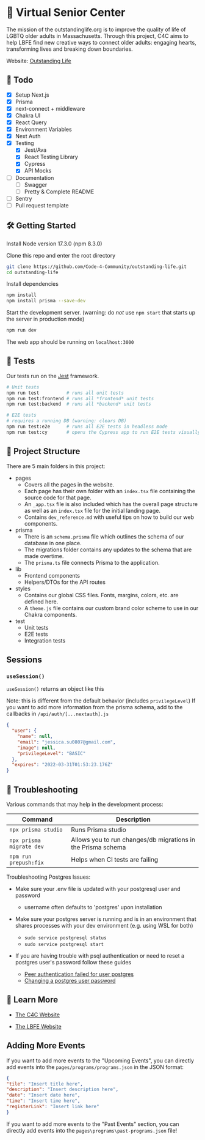 # 🏡 Virtual Senior Center

The mission of the outstandinglife.org is to improve the quality of life of LGBTQ older adults in Massachusetts. Through this project, C4C aims to help LBFE find new creative ways to connect older adults: engaging hearts, transforming lives and breaking down boundaries.

Website: [Outstanding Life](https://outstandinglife.org/)

## 👷 Todo

- [x] Setup Next.js
- [x] Prisma
- [x] next-connect + middleware
- [x] Chakra UI
- [x] React Query
- [x] Environment Variables
- [x] Next Auth
- [x] Testing
  - [x] Jest/Ava
  - [x] React Testing Library
  - [x] Cypress
  - [x] API Mocks
- [ ] Documentation
  - [ ] Swagger
  - [ ] Pretty & Complete README
- [ ] Sentry
- [ ] Pull request template

## 🛠️ Getting Started

Install Node version 17.3.0 (npm 8.3.0)

Clone this repo and enter the root directory

```bash
git clone https://github.com/Code-4-Community/outstanding-life.git
cd outstanding-life
```

Install dependencies

```bash
npm install
npm install prisma --save-dev
```

Start the development server. (warning: do _not_ use `npm start` that starts up the server in production mode)

```bash
npm run dev
```

The web app should be running on `localhost:3000`

## 🧪 Tests

Our tests run on the [Jest](https://jestjs.io/) framework.

```bash
# Unit tests
npm run test          # runs all unit tests
npm run test:frontend # runs all *frontend* unit tests
npm run test:backend  # runs all *backend* unit tests

# E2E tests
# requires a running DB (warning: clears DB)
npm run test:e2e      # runs all E2E tests in headless mode
npm run test:cy       # opens the Cypress app to run E2E tests visually
```

## 📂 Project Structure

There are 5 main folders in this project:

- pages
  - Covers all the pages in the website.
  - Each page has their own folder with an `index.tsx` file containing the source code for that page.
  - An `_app.tsx` file is also included which has the overall page structure as well as an `index.tsx` file for the initial landing page.
  - Contains `dev_reference.md` with useful tips on how to build our web components.
- prisma
  - There is an `schema.prisma` file which outlines the schema of our database in one place.
  - The migrations folder contains any updates to the schema that are made overtime.
  - The `prisma.ts` file connects Prisma to the application.
- lib
  - Frontend components
  - Helpers/DTOs for the API routes
- styles
  - Contains our global CSS files. Fonts, margins, colors, etc. are defined here.
  - A `theme.js` file contains our custom brand color scheme to use in our Chakra components.
- test
  - Unit tests
  - E2E tests
  - Integration tests

## Sessions

### `useSession()`

`useSession()` returns an object like this

Note: this is different from the default behavior (includes `privilegeLevel`)
If you want to add more information from the prisma schema, add to the callbacks in `/api/auth/[...nextauth].js`

```json
{
  "user": {
    "name": null,
    "email": "jessica.su0807@gmail.com",
    "image": null,
    "privilegeLevel": "BASIC"
  },
  "expires": "2022-03-31T01:53:23.176Z"
}
```

## 🔧 Troubleshooting

Various commands that may help in the development process:

| Command                  | Description                                                  |
| ------------------------ | ------------------------------------------------------------ |
| `npx prisma studio`      | Runs Prisma studio                                           |
| `npx prisma migrate dev` | Allows you to run changes/db migrations in the Prisma schema |
| `npm run prepush:fix`    | Helps when CI tests are failing                              |

Troubleshooting Postgres Issues:

- Make sure your .env file is updated with your postgresql user and password
  - username often defaults to 'postgres' upon installation

- Make sure your postgres server is running and is in an environment that shares processes with your dev environment (e.g. using WSL for both)
  - `sudo service postgresql status`
  - `sudo service postgresql start` 

- If you are having trouble with psql authentication or need to reset a postgres user's password follow these guides
  - [Peer authentication failed for user postgres](https://stackoverflow.com/questions/18664074/getting-error-peer-authentication-failed-for-user-postgres-when-trying-to-ge)
  - [Changing a postgres user password](https://stackoverflow.com/questions/12720967/how-can-i-change-a-postgresql-user-password)

## 🔎 Learn More

- [The C4C Website](https://www.c4cneu.com/)

- [The LBFE Website](https://lbfeboston.org/)

## Adding More Events
If you want to add more events to the "Upcoming Events", you can directly add events into the 
`pages/programs/programs.json` in the JSON format:
```json
{
"tile": "Insert title here",
"description": "Insert description here",
"date": "Insert date here",
"time": "Insert time here",
"registerLink": "Insert link here"
}
```

If you want to add more events to the "Past Events" section, you can directly add events into the 
`pages\programs\past-programs.json` file!